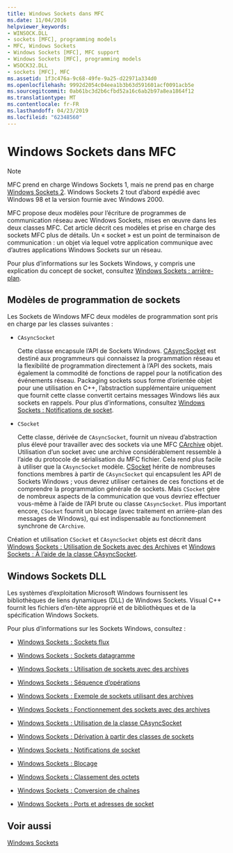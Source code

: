 ```yaml
---
title: Windows Sockets dans MFC
ms.date: 11/04/2016
helpviewer_keywords:
- WINSOCK.DLL
- sockets [MFC], programming models
- MFC, Windows Sockets
- Windows Sockets [MFC], MFC support
- Windows Sockets [MFC], programming models
- WSOCK32.DLL
- sockets [MFC], MFC
ms.assetid: 1f3c476a-9c68-49fe-9a25-d22971a334d0
ms.openlocfilehash: 9992d2054c04eea1b3b63d591601acf0091acb5e
ms.sourcegitcommit: 0ab61bc3d2b6cfbd52a16c6ab2b97a8ea1864f12
ms.translationtype: MT
ms.contentlocale: fr-FR
ms.lasthandoff: 04/23/2019
ms.locfileid: "62348560"
---
```

# <a name="windows-sockets-in-mfc"></a>Windows Sockets dans MFC

> [!NOTE]
>  MFC prend en charge Windows Sockets 1, mais ne prend pas en charge [Windows Sockets 2](/windows/desktop/WinSock/windows-sockets-start-page-2). Windows Sockets 2 tout d’abord expédié avec Windows 98 et la version fournie avec Windows 2000.

MFC propose deux modèles pour l’écriture de programmes de communication réseau avec Windows Sockets, mises en œuvre dans les deux classes MFC. Cet article décrit ces modèles et prise en charge des sockets MFC plus de détails. Un « socket » est un point de terminaison de communication : un objet via lequel votre application communique avec d’autres applications Windows Sockets sur un réseau.

Pour plus d’informations sur les Sockets Windows, y compris une explication du concept de socket, consultez [Windows Sockets : arrière-plan](../mfc/windows-sockets-background.md).

##  <a name="_core_sockets_programming_models"></a> Modèles de programmation de sockets

Les Sockets de Windows MFC deux modèles de programmation sont pris en charge par les classes suivantes :

- `CAsyncSocket`

   Cette classe encapsule l’API de Sockets Windows. [CAsyncSocket](../mfc/reference/casyncsocket-class.md) est destiné aux programmeurs qui connaissez la programmation réseau et la flexibilité de programmation directement à l’API des sockets, mais également la commodité de fonctions de rappel pour la notification des événements réseau. Packaging sockets sous forme d’orientée objet pour une utilisation en C++, l’abstraction supplémentaire uniquement que fournit cette classe convertit certains messages Windows liés aux sockets en rappels. Pour plus d’informations, consultez [Windows Sockets : Notifications de socket](../mfc/windows-sockets-socket-notifications.md).

- `CSocket`

   Cette classe, dérivée de `CAsyncSocket`, fournit un niveau d’abstraction plus élevé pour travailler avec des sockets via une MFC [CArchive](../mfc/reference/carchive-class.md) objet. Utilisation d’un socket avec une archive considérablement ressemble à l’aide du protocole de sérialisation du MFC fichier. Cela rend plus facile à utiliser que la `CAsyncSocket` modèle. [CSocket](../mfc/reference/csocket-class.md) hérite de nombreuses fonctions membres à partir de `CAsyncSocket` qui encapsulent les API de Sockets Windows ; vous devrez utiliser certaines de ces fonctions et de comprendre la programmation générale de sockets. Mais `CSocket` gère de nombreux aspects de la communication que vous devriez effectuer vous-même à l’aide de l’API brute ou classe `CAsyncSocket`. Plus important encore, `CSocket` fournit un blocage (avec traitement en arrière-plan des messages de Windows), qui est indispensable au fonctionnement synchrone de `CArchive`.

Création et utilisation `CSocket` et `CAsyncSocket` objets est décrit dans [Windows Sockets : Utilisation de Sockets avec des Archives](../mfc/windows-sockets-using-sockets-with-archives.md) et [Windows Sockets : À l’aide de la classe CAsyncSocket](../mfc/windows-sockets-using-class-casyncsocket.md).

##  <a name="_core_mfc_socket_samples_and_windows_sockets_dlls"></a> Windows Sockets DLL

Les systèmes d’exploitation Microsoft Windows fournissent les bibliothèques de liens dynamiques (DLL) de Windows Sockets. Visual C++ fournit les fichiers d’en-tête approprié et de bibliothèques et de la spécification Windows Sockets.

Pour plus d’informations sur les Sockets Windows, consultez :

- [Windows Sockets : Sockets flux](../mfc/windows-sockets-stream-sockets.md)

- [Windows Sockets : Sockets datagramme](../mfc/windows-sockets-datagram-sockets.md)

- [Windows Sockets : Utilisation de sockets avec des archives](../mfc/windows-sockets-using-sockets-with-archives.md)

- [Windows Sockets : Séquence d’opérations](../mfc/windows-sockets-sequence-of-operations.md)

- [Windows Sockets : Exemple de sockets utilisant des archives](../mfc/windows-sockets-example-of-sockets-using-archives.md)

- [Windows Sockets : Fonctionnement des sockets avec des archives](../mfc/windows-sockets-how-sockets-with-archives-work.md)

- [Windows Sockets : Utilisation de la classe CAsyncSocket](../mfc/windows-sockets-using-class-casyncsocket.md)

- [Windows Sockets : Dérivation à partir des classes de sockets](../mfc/windows-sockets-deriving-from-socket-classes.md)

- [Windows Sockets : Notifications de socket](../mfc/windows-sockets-socket-notifications.md)

- [Windows Sockets : Blocage](../mfc/windows-sockets-blocking.md)

- [Windows Sockets : Classement des octets](../mfc/windows-sockets-byte-ordering.md)

- [Windows Sockets : Conversion de chaînes](../mfc/windows-sockets-converting-strings.md)

- [Windows Sockets : Ports et adresses de socket](../mfc/windows-sockets-ports-and-socket-addresses.md)

## <a name="see-also"></a>Voir aussi

[Windows Sockets](../mfc/windows-sockets.md)
